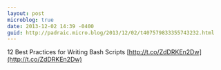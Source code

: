 ```yaml
---
layout: post
microblog: true
date: 2013-12-02 14:39 -0400
guid: http://padraic.micro.blog/2013/12/02/t407579833355743232.html
---
```

12 Best Practices for Writing Bash Scripts [http://t.co/ZdDRKEn2Dw](http://t.co/ZdDRKEn2Dw)
